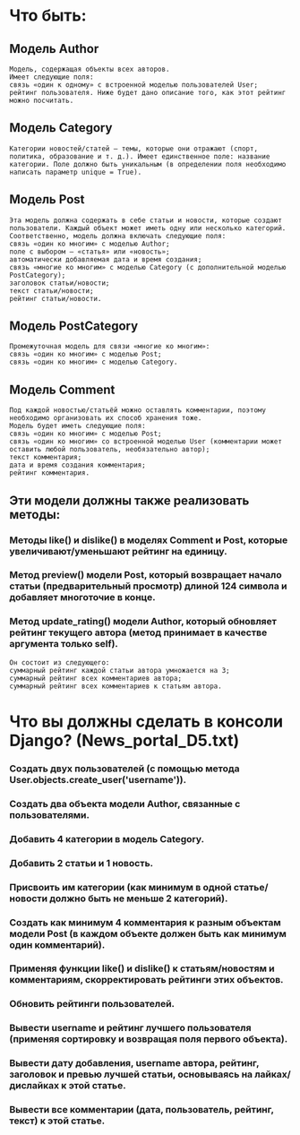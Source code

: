 # Что быть:

## Модель Author
    Модель, содержащая объекты всех авторов.
    Имеет следующие поля:
    cвязь «один к одному» с встроенной моделью пользователей User;
    рейтинг пользователя. Ниже будет дано описание того, как этот рейтинг можно посчитать.
## Модель Category
    Категории новостей/статей — темы, которые они отражают (спорт, политика, образование и т. д.). Имеет единственное поле: название категории. Поле должно быть уникальным (в определении поля необходимо написать параметр unique = True).
## Модель Post
    Эта модель должна содержать в себе статьи и новости, которые создают пользователи. Каждый объект может иметь одну или несколько категорий.
    Соответственно, модель должна включать следующие поля:
    связь «один ко многим» с моделью Author;
    поле с выбором — «статья» или «новость»;
    автоматически добавляемая дата и время создания;
    связь «многие ко многим» с моделью Category (с дополнительной моделью PostCategory);
    заголовок статьи/новости;
    текст статьи/новости;
    рейтинг статьи/новости.
## Модель PostCategory
    Промежуточная модель для связи «многие ко многим»:
    связь «один ко многим» с моделью Post;
    связь «один ко многим» с моделью Category.
## Модель Comment
    Под каждой новостью/статьёй можно оставлять комментарии, поэтому необходимо организовать их способ хранения тоже.
    Модель будет иметь следующие поля:
    связь «один ко многим» с моделью Post;
    связь «один ко многим» со встроенной моделью User (комментарии может оставить любой пользователь, необязательно автор);
    текст комментария;
    дата и время создания комментария;
    рейтинг комментария.
## Эти модели должны также реализовать методы:

### Методы like() и dislike() в моделях Comment и Post, которые увеличивают/уменьшают рейтинг на единицу.
### Метод preview() модели Post, который возвращает начало статьи (предварительный просмотр) длиной 124 символа и добавляет многоточие в конце.
### Метод update_rating() модели Author, который обновляет рейтинг текущего автора (метод принимает в качестве аргумента только self).
    Он состоит из следующего:
    суммарный рейтинг каждой статьи автора умножается на 3;
    суммарный рейтинг всех комментариев автора;
    суммарный рейтинг всех комментариев к статьям автора.

# Что вы должны сделать в консоли Django? (News_portal_D5.txt)

### Создать двух пользователей (с помощью метода User.objects.create_user('username')).
### Создать два объекта модели Author, связанные с пользователями.
### Добавить 4 категории в модель Category.
### Добавить 2 статьи и 1 новость.
### Присвоить им категории (как минимум в одной статье/новости должно быть не меньше 2 категорий).
### Создать как минимум 4 комментария к разным объектам модели Post (в каждом объекте должен быть как минимум один комментарий).
### Применяя функции like() и dislike() к статьям/новостям и комментариям, скорректировать рейтинги этих объектов.
### Обновить рейтинги пользователей.
### Вывести username и рейтинг лучшего пользователя (применяя сортировку и возвращая поля первого объекта).
### Вывести дату добавления, username автора, рейтинг, заголовок и превью лучшей статьи, основываясь на лайках/дислайках к этой статье.
### Вывести все комментарии (дата, пользователь, рейтинг, текст) к этой статье.
